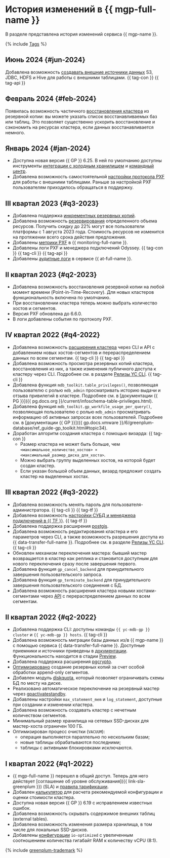 # История изменений в {{ mgp-full-name }}

В разделе представлена история изменений сервиса {{ mgp-name }}.

{% include [Tags](../_includes/mdb/release-notes-tags.md) %}

## Июнь 2024 {#jun-2024}

Добавлена возможность [создавать внешние источники данных](operations/index.md#pxf) S3, JDBC, HDFS и Hive для работы с внешними таблицами. {{ tag-con }} {{ tag-api }}

## Февраль 2024 {#feb-2024}

Появилась возможность частичного [восстановления кластера](./operations/cluster-backups.md#restore) из резервной копии: вы можете указать список восстанавливаемых баз или таблиц. Это позволяет существенно ускорить восстановление и сэкономить на ресурсах кластера, если данных восстанавливается немного.

## Январь 2024 {#jan-2024}

* Доступна новая версия {{ GP }} 6.25. В ней по умолчанию доступны инструменты [интеграции с холодным хранилищем](tutorials/yezzey.md) и [командный центр](./concepts/command-center.md).
* Добавлена возможность самостоятельной [настройки протокола PXF](operations/pxf/settings.md) для работы с внешними таблицами. Раньше за настройкой PXF пользователям приходилось обращаться в поддержку.

## III квартал 2023 {#q3-2023}

* Добавлена поддержка [инкрементных резервных копий](concepts/backup.md).
* Добавлена возможность [резервирования](../billing/concepts/cvos.md) определенного объема ресурсов. Получить скидку до 22% могут все пользователи платформы с 1 августа 2023 года. Стоимость ресурсов не изменится на протяжении всего срока действия предложения.
* Добавлены [метрики PXF](metrics.md#managed-greenplum-pxf-metrics) в {{ monitoring-full-name }}.
* Добавлены логи PXF и менеджера подключений Odyssey. {{ tag-con }} {{ tag-cli }} {{ tag-api }}
* Добавлены [аудитные логи](at-ref.md) в сервисе {{ at-full-name }}.

## II квартал 2023 {#q2-2023}

* Добавлена возможность восстановления резервной копии на любой момент времени (Point-in-Time-Recovery). Для новых кластеров функциональность включена по умолчанию.
* При восстановлении кластера теперь можно выбрать количество хостов и сегментов.
* Версия PXF обновлена до 6.6.0.
* В логи добавлены события по протоколу PXF.

## IV квартал 2022 {#q4-2022}

* Добавлена возможность [расширения кластера](operations/hosts/cluster-expand.md) через CLI и API с добавлением новых хостов-сегментов и перераспределением данных по всем сегментам. {{ tag-cli }} {{ tag-api }}
* Добавлена возможность просмотра резервных копий кластера, восстановления из них, а также изменения публичного доступа к кластеру через CLI. Подробнее см. в разделе [Релизы YC CLI](../cli/release-notes.md#version0.100.0). {{ tag-cli }}
* Добавлена функция `mdb_toolkit.table_privileges()`, позволяющая пользователю с ролью `mdb_admin` просматривать историю выдачи и отзыва привилегий в кластере. Подробнее см. в [документации {{ PG }}]({{ pg.docs.org }}/current/infoschema-table-privileges.html).
* Добавлена функция `mdb_toolkit.gp_workfile_usage_per_query()`, позволяющая пользователю с ролью `mdb_admin` просматривать информацию об активных запросах всех пользователей. Подробнее см. в [документации {{ GP }}]({{ gp.docs.vmware }}/6/greenplum-database/ref_guide-gp_toolkit.html#topic34).
* Доработан алгоритм создания кластера с помощью визарда: {{ tag-con }}
    * Размер кластера не может быть больше, чем `<максимальное_количество_хостов> × <максимальный_размер_диска_для_хоста>`.
    * Можно выбрать группу выделенных хостов, на которой будет создан кластер.
    * Если указан большой объем данных, визард предложит создать кластер на выделенных хостах.

## III квартал 2022 {#q3-2022}

* Добавлена возможность менять пароль для пользователя-администратора. {{ tag-cli }} {{ tag-tf }}
* Добавлена возможность [настройки СУБД и менеджера подключений в {{ TF }}](https://github.com/yandex-cloud/terraform-provider-yandex/blob/master/CHANGELOG.md#0770-july-27-2022). {{ tag-tf }}
* Добавлена поддержка расширения [postgis]({{gp.docs.vmware}}/5/greenplum-database/ref_guide-extensions-postGIS.html).
* Добавлена возможность редактирования кластера и его параметров через CLI, а также возможность разрешения доступа из {{ data-transfer-full-name }}. Подробнее см. в разделе [Релизы YC CLI](../cli/release-notes.md#version0.94.0). {{ tag-cli }}
* Обновлен механизм переключения мастера: бывший мастер возвращается в кластер как реплика и становится доступным для нового переключения сразу после завершения первого.
* Добавлена функция `gp_cancel_backend` для принудительного завершения пользовательского запроса.
* Добавлена функция `gp_terminate_backend` для принудительного завершения пользовательского соединения с БД.
* Добавлена возможность расширения кластера новыми хостами-сегментами через [API](../glossary/rest-api.md) с перераспределением данных по всем сегментам.

## II квартал 2022 {#q2-2022}

* Добавлена поддержка CLI: доступны команды `{{ yc-mdb-gp }} cluster` и `{{ yc-mdb-gp }} hosts`. {{ tag-cli }}
* Добавлена возможность миграции базы данных из/в {{ mgp-name }} с помощью сервиса {{ data-transfer-full-name }}. Доступные приемники и источники приведены в [документации](../data-transfer/concepts/index.md#connectivity-matrix). Функциональность находится в стадии [Preview](../overview/concepts/launch-stages.md).
* Добавлена поддержка расширения [pgcrypto](https://gpdb.docs.pivotal.io/6-9/ref_guide/modules/pgcrypto.html).
* [Оптимизировано](https://github.com/wal-g/wal-g/pull/1257) создание резервных копий за счет особой обработки append-only сегментов.
* Добавлен модуль [diskquota](https://gpdb.docs.pivotal.io/6-19/ref_guide/modules/diskquota.html), который позволяет ограничивать схемы БД по месту на диске.
* Реализовано автоматическое переключение на резервный мастер через [gpactivatestandby](https://gpdb.docs.pivotal.io/6-3/utility_guide/ref/gpactivatestandby.html).
* Добавлены настройки `max_statement_mem` и `log_statement`, доступные при создании и изменении кластера.
* Добавлена возможность создавать кластер с нечетным количеством сегментов.
* Минимальный размер хранилища на сетевых SSD-дисках для мастер-хоста ограничен 100 ГБ.
* Оптимизирован процесс очистки (`VACUUM`):
  * операция выполняется параллельно по нескольким базам;
  * новые таблицы обрабатываются последними;
  * таблицы с активными блокировками исключаются.

## I квартал 2022 {#q1-2022}

* {{ mgp-full-name }} перешел в общий доступ. Теперь для него действует [соглашение об уровне обслуживания]({{ link-sla-greenplum }}) (SLA) и [правила тарификации](pricing/index.md).
* Добавлен [калькулятор](/promo/dwh-calculator/index) для расчета рекомендуемой конфигурации и оценки стоимости кластера.
* Доступна новая версия {{ GP }} 6.19 с исправлением известных ошибок. 
* Добавлена возможность скрывать содержимое внешних таблиц (external tables). 
* Добавлена возможность изменения размера хранилища, в том числе для локальных SSD-дисков.
* Добавлены [конфигурации](concepts/instance-types.md) `io-optimized` с увеличенным соотношением количества гигабайт RAM к количеству vCPU (8:1).

{% include [greenplum-trademark](../_includes/mdb/mgp/trademark.md) %}
